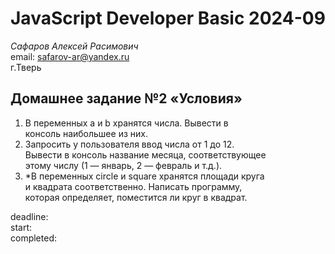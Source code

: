 # JavaScript Developer Basic 2024-09

_Сафаров Алексей Расимович_  
email: <safarov-ar@yandex.ru>  
г.Тверь

## Домашнее задание №2 «Условия»

1. В переменных a и b хранятся числа. Вывести в  
   консоль наибольшее из них.
2. Запросить у пользователя ввод числа от 1 до 12.  
   Вывести в консоль название месяца, соответствующее  
   этому числу (1 — январь, 2 — февраль и т.д.).
3. \*В переменных circle и square хранятся площади круга  
   и квадрата соответственно. Написать программу,  
   которая определяет, поместится ли круг в квадрат.

deadline:  
start:  
completed:
